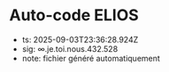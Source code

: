 # Auto-code ELIOS
- ts: 2025-09-03T23:36:28.924Z
- sig: ∞.je.toi.nous.432.528
- note: fichier généré automatiquement